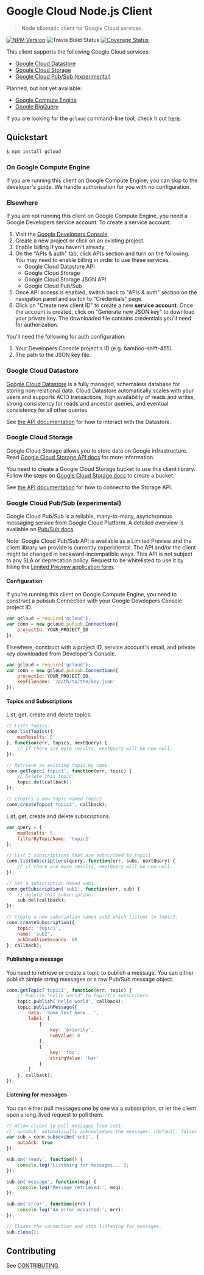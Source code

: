 # Google Cloud Node.js Client
> Node idiomatic client for Google Cloud services.

[![NPM Version](https://img.shields.io/npm/v/gcloud.svg)](https://www.npmjs.org/package/gcloud)
![Travis Build Status](https://travis-ci.org/GoogleCloudPlatform/gcloud-node.svg)
[![Coverage Status](https://img.shields.io/coveralls/GoogleCloudPlatform/gcloud-node.svg)](https://coveralls.io/r/GoogleCloudPlatform/gcloud-node?branch=master)

This client supports the following Google Cloud services:

* [Google Cloud Datastore](https://developers.google.com/datastore/)
* [Google Cloud Storage](https://cloud.google.com/products/cloud-storage/)
* [Google Cloud Pub/Sub (experimental)](https://developers.google.com/pubsub/)

Planned, but not yet available:

* [Google Compute Engine](https://developers.google.com/compute)
* [Google BigQuery](https://developers.google.com/bigquery/)

If you are looking for the `gcloud` command-line tool, check it out [here][gcloudcli].

## Quickstart

```sh
$ npm install gcloud
```

### On Google Compute Engine

If you are running this client on Google Compute Engine, you can skip to the developer's guide. We handle authorisation for you with no configuration.

### Elsewhere

If you are not running this client on Google Compute Engine, you need a Google Developers service account. To create a service account:

1. Visit the [Google Developers Console](https://console.developers.google.com/project).
2. Create a new project or click on an existing project.
3. Enable billing if you haven't already.
4. On the "APIs & auth" tab, click APIs section and turn on the following. You may need to enable billing in order to use these services.
   * Google Cloud Datastore API
   * Google Cloud Storage
   * Google Cloud Storage JSON API
   * Google Cloud Pub/Sub
5. Once API access is enabled, switch back to "APIs & auth" section on the navigation panel and switch to "Credentials" page.
6. Click on "Create new client ID" to create a new **service account**. Once the account is created, click on "Generate new JSON key" to download your private key. The downloaded file contains credentials you'll need for authorization.

You'll need the following for auth configuration:

1. Your Developers Console project's ID (e.g. bamboo-shift-455).
2. The path to the JSON key file.

### Google Cloud Datastore

[Google Cloud Datastore](https://developers.google.com/datastore/) is a fully managed, schemaless database for storing non-relational data. Cloud Datastore automatically scales with your users and supports ACID transactions, high availability of reads and writes, strong consistency for reads and ancestor queries, and eventual consistency for all other queries.

See [the API documentation](https://googlecloudplatform.github.io/gcloud-node/module-datastore.html) for how to interact with the Datastore.

### Google Cloud Storage

Google Cloud Storage allows you to store data on Google infrastructure. Read [Google Cloud Storage API docs](https://developers.google.com/storage/) for more information.

You need to create a Google Cloud Storage bucket to use this client library. Follow the steps on [Google Cloud Storage docs](https://developers.google.com/storage/) to create a bucket.

See [the API documentation](https://googlecloudplatform.github.io/gcloud-node/module-storage.html) for how to connect to the Storage API.

### Google Cloud Pub/Sub (experimental)

Google Cloud Pub/Sub is a reliable, many-to-many, asynchronous messaging
service from Google Cloud Platform. A detailed overview is available on
[Pub/Sub docs](https://developers.google.com/pubsub/overview).

Note: Google Cloud Pub/Sub API is available as a Limited Preview and the
client library we provide is currently experimental. The API and/or the
client might be changed in backward-incompatible ways.
This API is not subject to any SLA or deprecation policy. Request to be
whitelisted to use it by filling the [Limited Preview application form](https://docs.google.com/a/google.com/forms/d/1IQY4LAbISLa86uxRv2dKAzkeWOyNZda_tUn7xgVYeoE/viewform).

#### Configuration

If you're running this client on Google Compute Engine, you need to construct
a pubsub Connection with your Google Developers Console project ID.

```js
var gcloud = require('gcloud');
var conn = new gcloud.pubsub.Connection({
    projectId: YOUR_PROJECT_ID
});
```

Elsewhere, construct with a project ID, service account's email, and private key downloaded from Developer's Console.

```js
var gcloud = require('gcloud');
var conn = new gcloud.pubsub.Connection({
    projectId: YOUR_PROJECT_ID,
    keyFilename: '/path/to/the/key.json'
});
```

#### Topics and Subscriptions

List, get, create and delete topics.

```js
// Lists topics.
conn.listTopics({
    maxResults: 5
}, function(err, topics, nextQuery) {
    // If there are more results, nextQuery will be non-null.
});

// Retrieve an existing topic by name.
conn.getTopic('topic1', function(err, topic) {
    // Delete this topic.
    topic.del(callback);
});

// Creates a new topic named topic2.
conn.createTopic('topic2', callback);
```

List, get, create and delete subscriptions.

```js
var query = {
    maxResults: 5,
    filterByTopicName: 'topic1'
};

// List 5 subscriptions that are subscribed to topic1.
conn.listSubscriptions(query, function(err, subs, nextQuery) {
    // if there are more results, nextQuery will be non-null.
});

// Get a subscription named sub1.
conn.getSubscription('sub1', function(err, sub) {
    // delete this subscription.
    sub.del(callback);
});

// Create a new subsription named sub2 which listens to topic1.
conn.createSubscription({
    topic: 'topic1',
    name: 'sub2',
    ackDeadlineSeconds: 60
}, callback);
```

#### Publishing a message

You need to retrieve or create a topic to publish a message. You can either
publish simple string messages or a raw Pub/Sub message object.

```js
conn.getTopic('topic1', function(err, topic) {
    // Publish "hello world" to topic1's subscribers.
    topic.publish('hello world', callback);
    topic.publishMessage({
        data: 'Some text here...',
        label: [
            {
                key: 'priority',
                numValue: 0
            },
            {
                key: 'foo',
                stringValue: 'bar'
            }
        ]
    }, callback);
});
```

#### Listening for messages

You can either pull messages one by one via a subscription, or let the client
open a long-lived request to poll them.

```js
// Allow client to poll messages from sub1.
// `autoAck` automatically acknowledges the messages. (default: false)
var sub = conn.subscribe('sub1', {
    autoAck: true
});

sub.on('ready', function() {
    console.log('Listening for messages...');
});

sub.on('message', function(msg) {
    console.log('Message retrieved:', msg);
});

sub.on('error', function(err) {
    console.log('An error occurred:', err);
});

// Closes the connection and stop listening for messages.
sub.close();
```

## Contributing

See [CONTRIBUTING](CONTRIBUTING.md).

[gcloudcli]: https://developers.google.com/cloud/sdk/gcloud/
